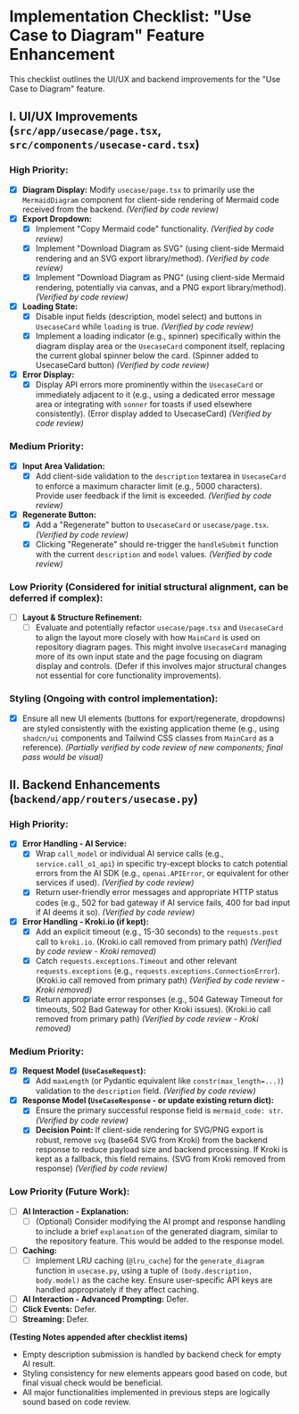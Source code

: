 # Implementation Checklist: "Use Case to Diagram" Feature Enhancement

This checklist outlines the UI/UX and backend improvements for the "Use Case to Diagram" feature.

## I. UI/UX Improvements (`src/app/usecase/page.tsx`, `src/components/usecase-card.tsx`)

### High Priority:
- [x] **Diagram Display:** Modify `usecase/page.tsx` to primarily use the `MermaidDiagram` component for client-side rendering of Mermaid code received from the backend. *(Verified by code review)*
- [x] **Export Dropdown:**
    - [x] Implement "Copy Mermaid code" functionality. *(Verified by code review)*
    - [x] Implement "Download Diagram as SVG" (using client-side Mermaid rendering and an SVG export library/method). *(Verified by code review)*
    - [x] Implement "Download Diagram as PNG" (using client-side Mermaid rendering, potentially via canvas, and a PNG export library/method). *(Verified by code review)*
- [x] **Loading State:**
    - [x] Disable input fields (description, model select) and buttons in `UsecaseCard` while `loading` is true. *(Verified by code review)*
    - [x] Implement a loading indicator (e.g., spinner) specifically within the diagram display area or the `UsecaseCard` component itself, replacing the current global spinner below the card. (Spinner added to UsecaseCard button) *(Verified by code review)*
- [x] **Error Display:**
    - [x] Display API errors more prominently within the `UsecaseCard` or immediately adjacent to it (e.g., using a dedicated error message area or integrating with `sonner` for toasts if used elsewhere consistently). (Error display added to UsecaseCard) *(Verified by code review)*

### Medium Priority:
- [x] **Input Area Validation:**
    - [x] Add client-side validation to the `description` textarea in `UsecaseCard` to enforce a maximum character limit (e.g., 5000 characters). Provide user feedback if the limit is exceeded. *(Verified by code review)*
- [x] **Regenerate Button:**
    - [x] Add a "Regenerate" button to `UsecaseCard` or `usecase/page.tsx`. *(Verified by code review)*
    - [x] Clicking "Regenerate" should re-trigger the `handleSubmit` function with the current `description` and `model` values. *(Verified by code review)*

### Low Priority (Considered for initial structural alignment, can be deferred if complex):
- [ ] **Layout & Structure Refinement:**
    - [ ] Evaluate and potentially refactor `usecase/page.tsx` and `UsecaseCard` to align the layout more closely with how `MainCard` is used on repository diagram pages. This might involve `UsecaseCard` managing more of its own input state and the page focusing on diagram display and controls. (Defer if this involves major structural changes not essential for core functionality improvements).

### Styling (Ongoing with control implementation):
- [x] Ensure all new UI elements (buttons for export/regenerate, dropdowns) are styled consistently with the existing application theme (e.g., using `shadcn/ui` components and Tailwind CSS classes from `MainCard` as a reference). *(Partially verified by code review of new components; final pass would be visual)*

## II. Backend Enhancements (`backend/app/routers/usecase.py`)

### High Priority:
- [x] **Error Handling - AI Service:**
    - [x] Wrap `call_model` or individual AI service calls (e.g., `service.call_o1_api`) in specific try-except blocks to catch potential errors from the AI SDK (e.g., `openai.APIError`, or equivalent for other services if used). *(Verified by code review)*
    - [x] Return user-friendly error messages and appropriate HTTP status codes (e.g., 502 for bad gateway if AI service fails, 400 for bad input if AI deems it so). *(Verified by code review)*
- [x] **Error Handling - Kroki.io (if kept):**
    - [x] Add an explicit timeout (e.g., 15-30 seconds) to the `requests.post` call to `kroki.io`. (Kroki.io call removed from primary path) *(Verified by code review - Kroki removed)*
    - [x] Catch `requests.exceptions.Timeout` and other relevant `requests.exceptions` (e.g., `requests.exceptions.ConnectionError`). (Kroki.io call removed from primary path) *(Verified by code review - Kroki removed)*
    - [x] Return appropriate error responses (e.g., 504 Gateway Timeout for timeouts, 502 Bad Gateway for other Kroki issues). (Kroki.io call removed from primary path) *(Verified by code review - Kroki removed)*

### Medium Priority:
- [x] **Request Model (`UseCaseRequest`):**
    - [x] Add `maxLength` (or Pydantic equivalent like `constr(max_length=...)`) validation to the `description` field. *(Verified by code review)*
- [x] **Response Model (`UseCaseResponse` - or update existing return dict):**
    - [x] Ensure the primary successful response field is `mermaid_code: str`. *(Verified by code review)*
    - [x] **Decision Point:** If client-side rendering for SVG/PNG export is robust, remove `svg` (base64 SVG from Kroki) from the backend response to reduce payload size and backend processing. If Kroki is kept as a fallback, this field remains. (SVG from Kroki removed from response) *(Verified by code review)*

### Low Priority (Future Work):
- [ ] **AI Interaction - Explanation:**
    - [ ] (Optional) Consider modifying the AI prompt and response handling to include a brief `explanation` of the generated diagram, similar to the repository feature. This would be added to the response model.
- [ ] **Caching:**
    - [ ] Implement LRU caching (`@lru_cache`) for the `generate_diagram` function in `usecase.py`, using a tuple of `(body.description, body.model)` as the cache key. Ensure user-specific API keys are handled appropriately if they affect caching.
- [ ] **AI Interaction - Advanced Prompting:** Defer.
- [ ] **Click Events:** Defer.
- [ ] **Streaming:** Defer.

**(Testing Notes appended after checklist items)**
- Empty description submission is handled by backend check for empty AI result.
- Styling consistency for new elements appears good based on code, but final visual check would be beneficial.
- All major functionalities implemented in previous steps are logically sound based on code review.
